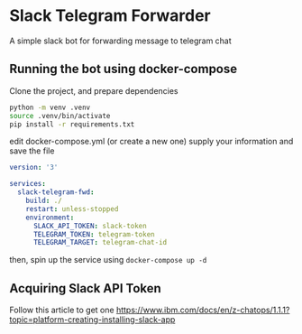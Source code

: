 # Slack Telegram Forwarder

A simple slack bot for forwarding message to telegram chat

## Running the bot using docker-compose

Clone the project, and prepare dependencies

```sh
python -m venv .venv
source .venv/bin/activate
pip install -r requirements.txt
```

edit docker-compose.yml (or create a new one) supply your information and save the file

```yml
version: '3'

services:
  slack-telegram-fwd:
    build: ./
    restart: unless-stopped
    environment:
      SLACK_API_TOKEN: slack-token
      TELEGRAM_TOKEN: telegram-token
      TELEGRAM_TARGET: telegram-chat-id

```

then, spin up the service using `docker-compose up -d`

## Acquiring Slack API Token

Follow this article to get one https://www.ibm.com/docs/en/z-chatops/1.1.1?topic=platform-creating-installing-slack-app
